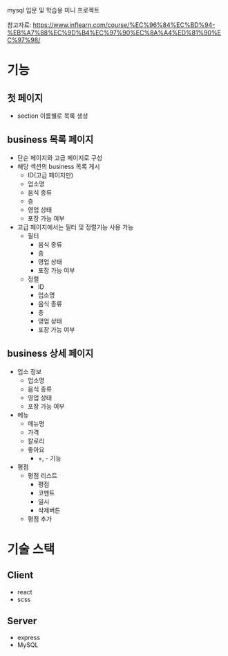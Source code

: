 mysql 입문 및 학습용 미니 프로젝트

참고자료: https://www.inflearn.com/course/%EC%96%84%EC%BD%94-%EB%A7%88%EC%9D%B4%EC%97%90%EC%8A%A4%ED%81%90%EC%97%98/

# 기능

## 첫 페이지

- section 이름별로 목록 생성

## business 목록 페이지

- 단순 페이지와 고급 페이지로 구성
- 해당 섹션의 business 목록 게시
  - ID(고급 페이지만)
  - 업소명
  - 음식 종류
  - 층
  - 영업 상태
  - 포장 가능 여부
- 고급 페이지에서는 필터 및 정렬기능 사용 가능
  - 필터
    - 음식 종류
    - 층
    - 영업 상태
    - 포장 가능 여부
  - 정렬
    - ID
    - 업소명
    - 음식 종류
    - 층
    - 영업 상태
    - 포장 가능 여부

## business 상세 페이지

- 업소 정보
  - 업소명
  - 음식 종류
  - 영업 상태
  - 포장 가능 여부
- 메뉴
  - 메뉴명
  - 가격
  - 칼로리
  - 좋아요
    - +, - 기능
- 평점
  - 평점 리스트
    - 평점
    - 코멘트
    - 일시
    - 삭제버튼
  - 평점 추가

# 기술 스택

## Client

- react
- scss

## Server

- express
- MySQL
